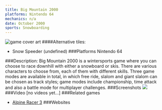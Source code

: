 ```yaml
---
title: Big Mountain 2000
platforms: Nintendo 64
mechanics: n/a
date: October 2000
sports: Snowboarding
---
```

![game cover art](//images.igdb.com/igdb/image/upload/t_cover_big/jx4bcokxh7btu6rlt8re.jpg "Logo Title Text 1")
####Alternative tiles:
* Snow Speeder (undefined)
###Platforms
Nintendo 64

###Description:
Big Mountain 2000 is a wintersports game where you can choose to race downhill with either a snowboard or skis. There are various characters to choose from, each of them with different skills. Three game modes are available in total, in which free ride, slalom and giant slalom can be chosen as track styles; game modes include championship, time attack and also a battle mode for multiplayer challenges.
###Screenshots
<a target="_blank" rel="noopener noreferrer" href="//images.igdb.com/igdb/image/upload/t_cover_big/uasm4qb59q3oqlnmminf.jpg"><img src="//images.igdb.com/igdb/image/upload/t_thumb/uasm4qb59q3oqlnmminf.jpg"/></a>
###Video
[no videos yet...]
###Related games
* [Alpine Racer 3](/games/alpine-racer-3-68269/)
###Websites

